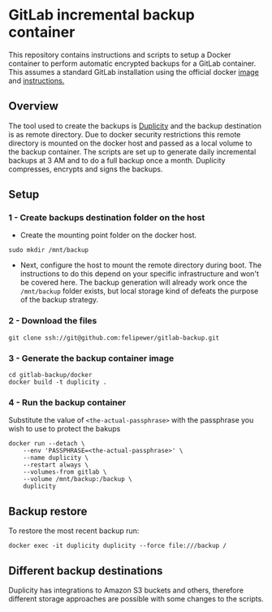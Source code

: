 GitLab incremental backup container
=============================================

This repository contains instructions and scripts to setup a Docker container to perform automatic encrypted backups for a GitLab container. This assumes a standard GitLab installation using the official docker [image](https://hub.docker.com/r/gitlab/gitlab-ce/) and [instructions.](http://docs.gitlab.com/omnibus/docker)

## Overview

The tool used to create the backups is [Duplicity](http://duplicity.nongnu.org/) and the backup destination is as remote directory. Due to docker security restrictions this remote directory is mounted on the docker host and passed as a local volume to the backup container. The scripts are set up to generate daily incremental backups at 3 AM and to do a full backup once a month. Duplicity compresses, encrypts and signs the backups.

## Setup

### 1 - Create backups destination folder on the host

- Create the mounting point folder on the docker host.
```
sudo mkdir /mnt/backup
```

- Next, configure the host to mount the remote directory during boot. The instructions to do this depend on your specific infrastructure and won't be covered here. The backup generation will already work once the `/mnt/backup` folder exists, but local storage kind of defeats the purpose of the backup strategy.

### 2 - Download the files

```
git clone ssh://git@github.com:felipewer/gitlab-backup.git
```

### 3 - Generate the backup container image

```
cd gitlab-backup/docker
docker build -t duplicity .
```

### 4 - Run the backup container

Substitute the value of `<the-actual-passphrase>` with the passphrase you wish to use to protect the bakups
```
docker run --detach \
    --env 'PASSPHRASE=<the-actual-passphrase>' \
    --name duplicity \
    --restart always \
    --volumes-from gitlab \
    --volume /mnt/backup:/backup \
    duplicity
```

## Backup restore

To restore the most recent backup run:
```
docker exec -it duplicity duplicity --force file:///backup /
```

## Different backup destinations

Duplicity has integrations to Amazon S3 buckets and others, therefore different storage approaches are possible with some changes to the scripts.
